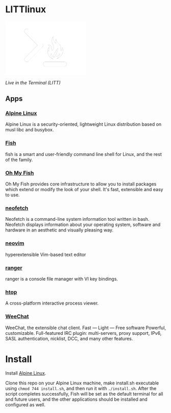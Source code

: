 # LITTlinux

<img src="assests/logo-wb-trans-LITTlinux.png" width="50%" height="50%">

*Live in the Terminal (LITT)*

## Apps

### [Alpine Linux](https://www.alpinelinux.org/)

Alpine Linux is a security-oriented, lightweight Linux distribution based on musl libc and busybox.

### [Fish](https://fishshell.com/)

fish is a smart and user-friendly command line shell for Linux, and the rest of the family.

### [Oh My Fish](https://github.com/oh-my-fish/oh-my-fish)

Oh My Fish provides core infrastructure to allow you to install packages which extend or modify the look of your shell. It's fast, extensible and easy to use.

### [neofetch](https://github.com/dylanaraps/neofetch)

Neofetch is a command-line system information tool written in bash. Neofetch displays information about your operating system, software and hardware in an aesthetic and visually pleasing way.

### [neovim](https://neovim.io/)

hyperextensible Vim-based text editor

### [ranger](https://ranger.github.io/)

ranger is a console file manager with VI key bindings.

### [htop](https://htop.dev/)

A cross-platform interactive process viewer.

### [WeeChat](https://weechat.org/)

WeeChat, the extensible chat client. Fast — Light — Free software Powerful, customizable. Full-featured IRC plugin: multi-servers, proxy support, IPv6, SASL authentication, nicklist, DCC, and many other features.

# Install

Install [Alpine Linux](https://www.alpinelinux.org/).

Clone this repo on your Alpine Linux machine, make install.sh executable using `chmod 744 install.sh`, and then run it with `./install.sh`. After the script completes successfully, Fish will be set as the default terminal for all and future users, and the other applications should be installed and configured as well.